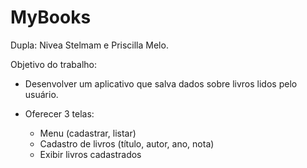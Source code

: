 # MyBooks

Dupla: Nivea Stelmam e Priscilla Melo.

Objetivo do trabalho:

* Desenvolver um aplicativo que salva dados sobre livros lidos pelo 
    usuário.

* Oferecer 3 telas:
    - Menu (cadastrar, listar)
    - Cadastro de livros (título, autor, ano, nota)
    - Exibir livros cadastrados
